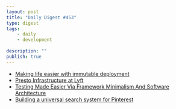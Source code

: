 ```yaml
---
layout: post
title: "Daily Digest #453"
type: digest
tags: 
    - daily
    - development
    
description: ""
publish: true
---
```


- [Making life easier with immutable deployment](https://engineering.salesforce.com/making-life-easier-with-immutable-deployment-64baca14395c)
- [Presto Infrastructure at Lyft](https://eng.lyft.com/presto-infrastructure-at-lyft-b10adb9db01)
- [Testing Made Easier Via Framework Minimalism And Software Architecture](https://www.smashingmagazine.com/2019/08/testing-framework-minimalism-software-architecture/)
- [Building a universal search system for Pinterest](https://medium.com/pinterest-engineering/building-a-universal-search-system-for-pinterest-e4cb03a898d4)
